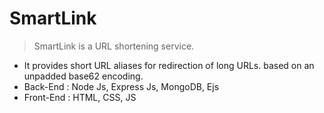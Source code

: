 # SmartLink

> SmartLink is a URL shortening service. 
* It provides short URL aliases for redirection of long URLs. 
based on an unpadded base62 encoding.
* Back-End : Node Js, Express Js, MongoDB, Ejs 
* Front-End : HTML, CSS, JS

